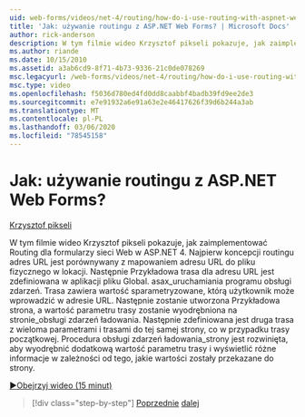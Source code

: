 ```yaml
---
uid: web-forms/videos/net-4/routing/how-do-i-use-routing-with-aspnet-web-forms
title: 'Jak: używanie routingu z ASP.NET Web Forms? | Microsoft Docs'
author: rick-anderson
description: W tym filmie wideo Krzysztof pikseli pokazuje, jak zaimplementować Routing dla formularzy sieci Web w ASP.NET 4. Najpierw koncepcji routingu adres URL jest porównywany z mapowaniem adresu URL na p...
ms.author: riande
ms.date: 10/15/2010
ms.assetid: a3ab6cd9-8f71-4b73-9336-21c0de078269
msc.legacyurl: /web-forms/videos/net-4/routing/how-do-i-use-routing-with-aspnet-web-forms
msc.type: video
ms.openlocfilehash: f5036d780ed4fd0dd8caabbf4badb39fd9ee2de3
ms.sourcegitcommit: e7e91932a6e91a63e2e46417626f39d6b244a3ab
ms.translationtype: MT
ms.contentlocale: pl-PL
ms.lasthandoff: 03/06/2020
ms.locfileid: "78545158"
---
```

# <a name="how-do-i-use-routing-with-aspnet-web-forms"></a>Jak: używanie routingu z ASP.NET Web Forms?

[Krzysztof pikseli](https://twitter.com/chrispels)

W tym filmie wideo Krzysztof pikseli pokazuje, jak zaimplementować Routing dla formularzy sieci Web w ASP.NET 4. Najpierw koncepcji routingu adres URL jest porównywany z mapowaniem adresu URL do pliku fizycznego w lokacji. Następnie Przykładowa trasa dla adresu URL jest zdefiniowana w aplikacji pliku Global. asax\_uruchamiania programu obsługi zdarzeń. Trasa zawiera wartość sparametryzowane, którą użytkownik może wprowadzić w adresie URL. Następnie zostanie utworzona Przykładowa strona, a wartość parametru trasy zostanie wyodrębniona na stronie\_obsługi zdarzeń ładowania. Następnie zdefiniowana jest druga trasa z wieloma parametrami i trasami do tej samej strony, co w przypadku trasy początkowej. Procedura obsługi zdarzeń ładowania\_strony jest rozwinięta, aby wyodrębnić dodatkową wartość parametru trasy i wyświetlić różne informacje w zależności od tego, jakie wartości zostały przekazane do strony.

[&#9654;Obejrzyj wideo (15 minut)](https://channel9.msdn.com/Blogs/ASP-NET-Site-Videos/how-do-i-use-routing-with-aspnet-web-forms)

> [!div class="step-by-step"]
> [Poprzednie](aspnet-4-quick-hit-outbound-webforms-routing.md)
> [dalej](how-do-i-work-with-urls-in-aspnet-routing.md)
